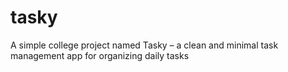 # tasky
A simple college project named Tasky – a clean and minimal task management app for organizing daily tasks
